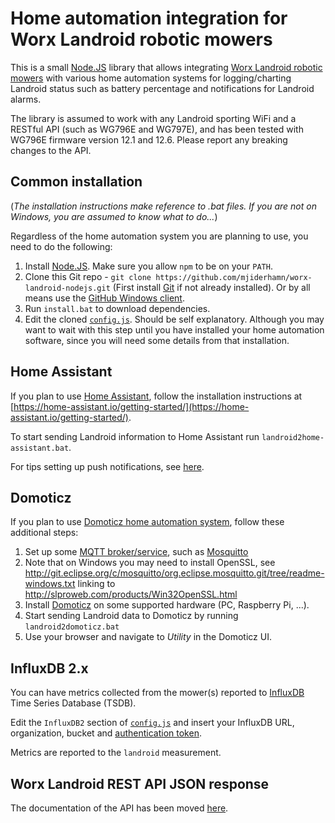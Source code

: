 # Home automation integration for Worx Landroid robotic mowers
 
This is a small [Node.JS](https://nodejs.org/) library that allows integrating [Worx Landroid robotic 
mowers](https://www.worxlandroid.com/) with various home automation systems for logging/charting Landroid status such as 
battery percentage and notifications for Landroid alarms.
  
The library is assumed to work with any Landroid sporting WiFi and a RESTful API (such as WG796E and WG797E),
and has been tested with WG796E firmware version 12.1 and 12.6. Please report any breaking changes to the API.

## Common installation
(_The installation instructions make reference to .bat files. If you are not on Windows, you are assumed to know what to
do..._)

Regardless of the home automation system you are planning to use, you need to do the following:

1. Install [Node.JS](https://nodejs.org/). Make sure you allow `npm` to be on your `PATH`.
2. Clone this Git repo - `git clone https://github.com/mjiderhamn/worx-landroid-nodejs.git`
  (First install [Git](http://git-scm.com/) if not already installed). Or by all means use the
  [GitHub Windows client](https://windows.github.com/).
3. Run `install.bat` to download dependencies.
4. Edit the cloned [`config.js`](config.js). Should be self explanatory. Although you may want to wait with this step until
  you have installed your home automation software, since you will need some details from that installation.

## Home Assistant
If you plan to use [Home Assistant](https://home-assistant.io), follow the installation instructions at 
[https://home-assistant.io/getting-started/](https://home-assistant.io/getting-started/).
 
To start sending Landroid information to Home Assistant run `landroid2home-assistant.bat`.

For tips setting up push notifications, see [here](home-assistant.md).

## Domoticz

If you plan to use [Domoticz home automation system](http://domoticz.com/), follow these additional steps: 

1. Set up some [MQTT broker/service](https://github.com/mqtt/mqtt.github.io/wiki/servers), such as [Mosquitto](http://mosquitto.org/)
  1. Note that on Windows you may need to install OpenSSL, see http://git.eclipse.org/c/mosquitto/org.eclipse.mosquitto.git/tree/readme-windows.txt
     linking to http://slproweb.com/products/Win32OpenSSL.html
2. Install [Domoticz](http://domoticz.com/) on some supported hardware (PC, Raspberry Pi, ...). 
3. Start sending Landroid data to Domoticz by running `landroid2domoticz.bat` 
4. Use your browser and navigate to _Utility_ in the Domoticz UI.

## InfluxDB 2.x

You can have metrics collected from the mower(s) reported to [InfluxDB](https://www.influxdata.com/products/influxdb/)
Time Series Database (TSDB).

Edit the `InfluxDB2` section of [`config.js`](config.js) and insert your InfluxDB URL, organization, bucket and 
[authentication token](https://docs.influxdata.com/influxdb/v2.0/security/tokens/).

Metrics are reported to the `landroid` measurement.

## Worx Landroid REST API JSON response

The documentation of the API has been moved [here](landroid-api.md).